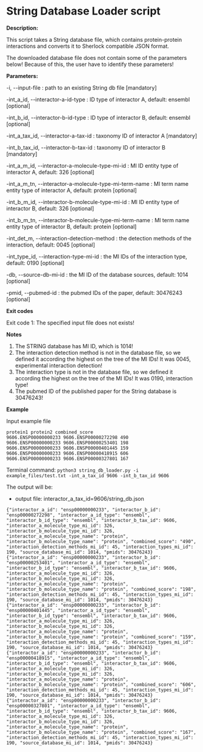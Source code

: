 # String Database Loader script

**Description:**

This script takes a String database file, which contains protein-protein
interactions and converts it to Sherlock compatible JSON format.

The downloaded database file does not contain some of the parameters below!
Because of this, the user have to identify these parameters!


**Parameters:**

-i, --input-file <path>                                       : path to an existing String db file [mandatory]

-int_a_id, --interactor-a-id-type <str>                       : ID type of interactor A, default: ensembl [optional]

-int_b_id, --interactor-b-id-type <str>                       : ID type of interactor B, default: ensembl [optional]

-int_a_tax_id, --interactor-a-tax-id <int>                    : taxonomy ID of interactor A [mandatory]

-int_b_tax_id, --interactor-b-tax-id <int>                    : taxonomy ID of interactor B [mandatory]

-int_a_m_id, --interactor-a-molecule-type-mi-id <int>         : MI ID entity type of interactor A, default: 326 [optional]

-int_a_m_tn, --interactor-a-molecule-type-mi-term-name <str>  : MI term name entity type of interactor A, default: protein [optional]

-int_b_m_id, --interactor-b-molecule-type-mi-id <int>         : MI ID entity type of interactor B, default: 326 [optional]

-int_b_m_tn, --interactor-b-molecule-type-mi-term-name <str>  : MI term name entity type of interactor B, default: protein [optional]

-int_det_m, --interaction-detection-method <int>              : the detection methods of the interaction, default: 0045 [optional]

-int_type_id, --interaction-type-mi-id <int>                  : the MI IDs of the interaction type, default: 0190 [optional]

-db, --source-db-mi-id <int>                                  : the MI ID of the database sources, default: 1014 [optional]

-pmid, --pubmed-id <int>                                      : the pubmed IDs of the paper, default: 30476243 [optional]


**Exit codes**

Exit code 1: The specified input file does not exists!


**Notes**

1) The STRING database has MI ID, which is 1014!
2) The interaction detection method is not in the database file, so we defined it according the highest on the tree of the MI IDs! It was 0045, experimental interaction detection!
2) The interaction type is not in the database file, so we defined it according the highest on the tree of the MI IDs! It was 0190, interaction type!
3) The pubmed ID of the published paper for the String database is 30476243!


**Example**

Input example file
```
protein1 protein2 combined_score
9606.ENSP00000000233 9606.ENSP00000272298 490
9606.ENSP00000000233 9606.ENSP00000253401 198
9606.ENSP00000000233 9606.ENSP00000401445 159
9606.ENSP00000000233 9606.ENSP00000418915 606
9606.ENSP00000000233 9606.ENSP00000327801 167
```

Terminal command:
`python3 string_db_loader.py -i example_files/test.txt -int_a_tax_id 9606 -int_b_tax_id 9606`

The output will be:
- output file: interactor_a_tax_id=9606/string_db.json
```
{"interactor_a_id": "ensp00000000233", "interactor_b_id": "ensp00000272298", "interactor_a_id_type": "ensembl", "interactor_b_id_type": "ensembl", "interactor_b_tax_id": 9606, "interactor_a_molecule_type_mi_id": 326, "interactor_b_molecule_type_mi_id": 326, "interactor_a_molecule_type_name": "protein", "interactor_b_molecule_type_name": "protein", "combined_score": "490", "interaction_detection_methods_mi_id": 45, "interaction_types_mi_id": 190, "source_database_mi_id": 1014, "pmids": 30476243}
{"interactor_a_id": "ensp00000000233", "interactor_b_id": "ensp00000253401", "interactor_a_id_type": "ensembl", "interactor_b_id_type": "ensembl", "interactor_b_tax_id": 9606, "interactor_a_molecule_type_mi_id": 326, "interactor_b_molecule_type_mi_id": 326, "interactor_a_molecule_type_name": "protein", "interactor_b_molecule_type_name": "protein", "combined_score": "198", "interaction_detection_methods_mi_id": 45, "interaction_types_mi_id": 190, "source_database_mi_id": 1014, "pmids": 30476243}
{"interactor_a_id": "ensp00000000233", "interactor_b_id": "ensp00000401445", "interactor_a_id_type": "ensembl", "interactor_b_id_type": "ensembl", "interactor_b_tax_id": 9606, "interactor_a_molecule_type_mi_id": 326, "interactor_b_molecule_type_mi_id": 326, "interactor_a_molecule_type_name": "protein", "interactor_b_molecule_type_name": "protein", "combined_score": "159", "interaction_detection_methods_mi_id": 45, "interaction_types_mi_id": 190, "source_database_mi_id": 1014, "pmids": 30476243}
{"interactor_a_id": "ensp00000000233", "interactor_b_id": "ensp00000418915", "interactor_a_id_type": "ensembl", "interactor_b_id_type": "ensembl", "interactor_b_tax_id": 9606, "interactor_a_molecule_type_mi_id": 326, "interactor_b_molecule_type_mi_id": 326, "interactor_a_molecule_type_name": "protein", "interactor_b_molecule_type_name": "protein", "combined_score": "606", "interaction_detection_methods_mi_id": 45, "interaction_types_mi_id": 190, "source_database_mi_id": 1014, "pmids": 30476243}
{"interactor_a_id": "ensp00000000233", "interactor_b_id": "ensp00000327801", "interactor_a_id_type": "ensembl", "interactor_b_id_type": "ensembl", "interactor_b_tax_id": 9606, "interactor_a_molecule_type_mi_id": 326, "interactor_b_molecule_type_mi_id": 326, "interactor_a_molecule_type_name": "protein", "interactor_b_molecule_type_name": "protein", "combined_score": "167", "interaction_detection_methods_mi_id": 45, "interaction_types_mi_id": 190, "source_database_mi_id": 1014, "pmids": 30476243}
```
